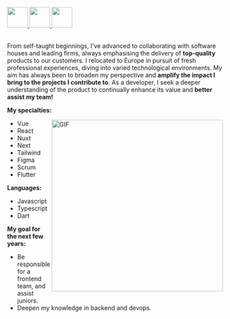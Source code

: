<a href="https://www.linkedin.com/in/raul-afonso-7bb214209/" target="_blank">
  <img src="https://i.ibb.co/Kx2GSrT/linkedin.png" width="48px" height="48px">
</a>
<a href="https://www.instagram.com/raulafonsof/" target="_blank">
  <img src="https://cdn.icon-icons.com/icons2/1211/PNG/512/1491579602-yumminkysocialmedia36_83067.png" width="48px" height="48px">
</a> 
<a href="https://github.com/Afonsofn" target="_blank">
  <img src="https://cdn.iconscout.com/icon/free/png-256/github-108-438008.png" width="48px" height="48px">
</a> 

<br />
<br />

From self-taught beginnings, I've advanced to collaborating with software houses and leading firms, always emphasising the delivery of **top-quality** products to our customers.
I relocated to Europe in pursuit of fresh professional experiences, diving into varied technological environments. My aim has always been to broaden my perspective and **amplify the impact I bring to the projects I contribute to**.
As a developer, I seek a deeper understanding of the product to continually enhance its value and **better assist my team!**



**My specialties:**

<img align="right" alt="GIF" src="https://uploaddeimagens.com.br/images/003/972/508/original/WhatsApp_Image_2022-08-08_at_07.36.07.jpeg?1659955117" width="400px" />

- Vue
- React
- Nuxt
- Next
- Tailwind
- Figma
- Scrum
- Flutter



**Languages:**

- Javascript
- Typescript
- Dart

**My goal for the next few years:**

- Be responsible for a frontend team, and assist juniors.
- Deepen my knowledge in backend and devops.
